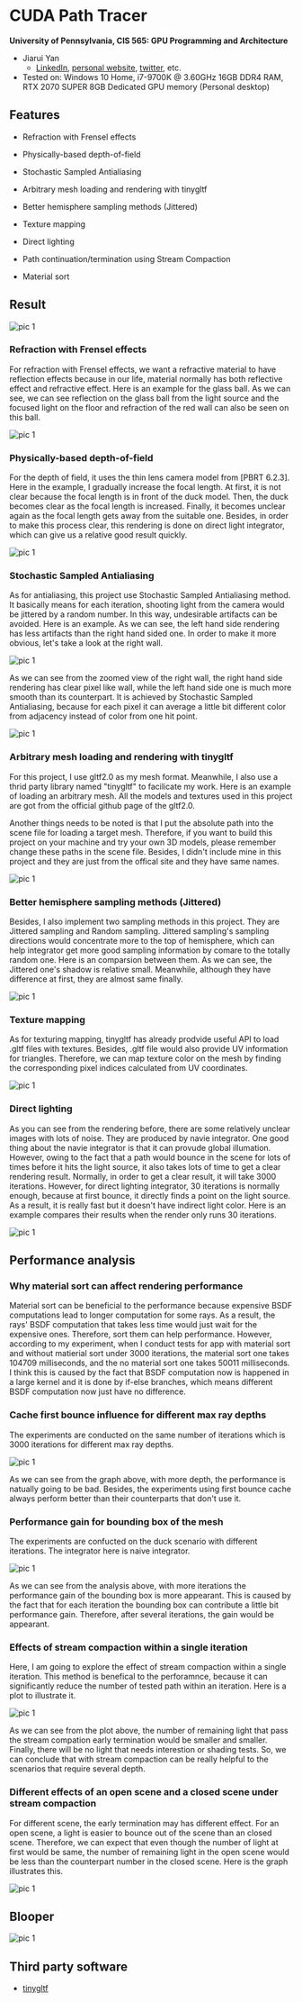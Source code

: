 CUDA Path Tracer
================

**University of Pennsylvania, CIS 565: GPU Programming and Architecture**

* Jiarui Yan
  * [LinkedIn](https://www.linkedin.com/in/jiarui-yan-a06bb5197?lipi=urn%3Ali%3Apage%3Ad_flagship3_profile_view_base_contact_details%3BvRlITiOMSt%2B9Mgg6SZFKDQ%3D%3D), [personal website](https://jiaruiyan.pb.online/), [twitter](https://twitter.com/JerryYan1997), etc.
* Tested on: Windows 10 Home, i7-9700K @ 3.60GHz 16GB DDR4 RAM, RTX 2070 SUPER 8GB Dedicated GPU memory (Personal desktop)


## Features

* Refraction with Frensel effects

* Physically-based depth-of-field

* Stochastic Sampled Antialiasing

* Arbitrary mesh loading and rendering with tinygltf

* Better hemisphere sampling methods (Jittered)

* Texture mapping

* Direct lighting

* Path continuation/termination using Stream Compaction

* Material sort

## Result

![pic 1](./img/title_image.png)

### Refraction with Frensel effects

For refraction with Frensel effects, we want a refractive material to have reflection effects because in our life, material normally has both reflective effect and refractive effect. Here is an example for the glass ball. As we can see, we can see reflection on the glass ball from the light source and the focused light on the floor and refraction of the red wall can also be seen on this ball. 

![pic 1](./img/refl_refra.png)

### Physically-based depth-of-field

For the depth of field, it uses the thin lens camera model from [PBRT 6.2.3]. Here in the example, I gradually increase the focal length. At first, it is not clear because the focal length is in front of the duck model. Then, the duck becomes clear as the focal length is increased. Finally, it becomes unclear again as the focal length gets away from the suitable one. Besides, in order to make this process clear, this rendering is done on direct light integrator, which can give us a relative good result quickly. 

![pic 1](./img/DOF_Duck.gif)

### Stochastic Sampled Antialiasing

As for antialiasing, this project use Stochastic Sampled Antialiasing method. It basically means for each iteration, shooting light from the camera would be jittered by a random number. In this way, undesirable artifacts can be avoided. Here is an example. As we can see, the left hand side rendering has less artifacts than the right hand sided one. In order to make it more obvious, let's take a look at the right wall.

![pic 1](./img/anti_aliasing_overall.png)

As we can see from the zoomed view of the right wall, the right hand side rendering has clear pixel like wall, while the left hand side one is much more smooth than its counterpart. It is achieved by Stochastic Sampled Antialiasing, because for each pixel it can average a little bit different color from adjacency instead of color from one hit point.

![pic 1](./img/anti_aliasing_detail_comparsion.png)

### Arbitrary mesh loading and rendering with tinygltf

For this project, I use gltf2.0 as my mesh format. Meanwhile, I also use a thrid party library named "tinygltf" to facilicate my work. Here is an example of loading an arbitrary mesh. All the models and textures used in this project are got from the official github page of the gltf2.0.

Another things needs to be noted is that I put the absolute path into the scene file for loading a target mesh. Therefore, if you want to build this project on your machine and try your own 3D models, please remember change these paths in the scene file. Besides, I didn't include mine in this project and they are just from the offical site and they have same names.

![pic 1](./img/arbitrary_mesh.png)

### Better hemisphere sampling methods (Jittered)

Besides, I also implement two sampling methods in this project. They are Jittered sampling and Random sampling. Jittered sampling's sampling directions would concentrate more to the top of hemisphere, which can help integrator get more good sampling information by comare to the totally random one. Here is an comparsion between them. As we can see, the Jittered one's shadow is relative small. Meanwhile, although they have difference at first, they are almost same finally. 

![pic 1](./img/sampling_method.png)

### Texture mapping

As for texturing mapping, tinygltf has already prodvide useful API to load .gltf files with textures. Besides, .gltf file would also provide UV information for triangles. Therefore, we can map texture color on the mesh by finding the corresponding pixel indices calculated from UV coordinates.

![pic 1](./img/texture_mapping.png)

### Direct lighting

As you can see from the rendering before, there are some relatively unclear images with lots of noise. They are produced by navie integrator. One good thing about the navie integrator is that it can provude global illumation. However, owing to the fact that a path would bounce in the scene for lots of times before it hits the light source, it also takes lots of time to get a clear rendering result. Normally, in order to get a clear result, it will take 3000 iterations. However, for direct lighting integrator, 30 iterations is normally enough, because at first bounce, it directly finds a point on the light source. As a result, it is really fast but it doesn't have indirect light color. Here is an example compares their results when the render only runs 30 iterations.

![pic 1](./img/integrators.png)

## Performance analysis

### Why material sort can affect rendering performance

Material sort can be beneficial to the performance because expensive BSDF computations lead to longer computation for some rays. As a result, the rays' BSDF computation that takes less time would just wait for the expensive ones. Therefore, sort them can help performance. However, according to my experiment, when I conduct tests for app with material sort and without matierial sort under 3000 iterations, the material sort one takes 104709 milliseconds, and the no material sort one takes 50011
milliseconds. I think this is caused by the fact that BSDF computation now is happened in a large kernel and it is done by if-else branches, which means different BSDF computation now just have no difference.

### Cache first bounce influence for different max ray depths

The experiments are conducted on the same number of iterations which is 3000 iterations for different max ray depths. 

![pic 1](./img/Performance.PNG)

As we can see from the graph above, with more depth, the performance is natually going to be bad. Besides, the experiments using first bounce cache always perform better than their counterparts that don't use it. 

### Performance gain for bounding box of the mesh

The experiments are confucted on the duck scenario with different iterations. The integrator here is naive integrator.

![pic 1](./img/BoundingBoxPerformance.PNG)

As we can see from the analysis above, with more iterations the performance gain of the bounding box is more appearant. This is caused by the fact that for each iteration the bounding box can contribute a little bit performance gain. Therefore, after several iterations, the gain would be appearant.

### Effects of stream compaction within a single iteration

Here, I am going to explore the effect of stream compaction within a single iteration. This method is benefical to the perforamnce, because it can significantly reduce the number of tested path within an iteration. Here is a plot to illustrate it. 

![pic 1](./img/RemainLightNum.PNG)

As we can see from the plot above, the number of remaining light that pass the stream compation early termination would be smaller and smaller. Finally, there will be no light that needs interestion or shading tests. So, we can conclude that with stream compaction can be really helpful to the scenarios that require several depth. 

### Different effects of an open scene and a closed scene under stream compaction

For different scene, the early termination may has different effect. For an open scene, a light is easier to bounce out of the scene than an closed scene. Therefore, we can expect that even though the number of light at first would be same, the number of remaining light in the open scene would be less than the counterpart number in the closed scene. Here is the graph illustrates this.

![pic 1](./img/RemainLightNumDiffScene.PNG)

## Blooper

![pic 1](./img/blooper.png)

## Third party software

* [tinygltf](https://github.com/syoyo/tinygltf/)
